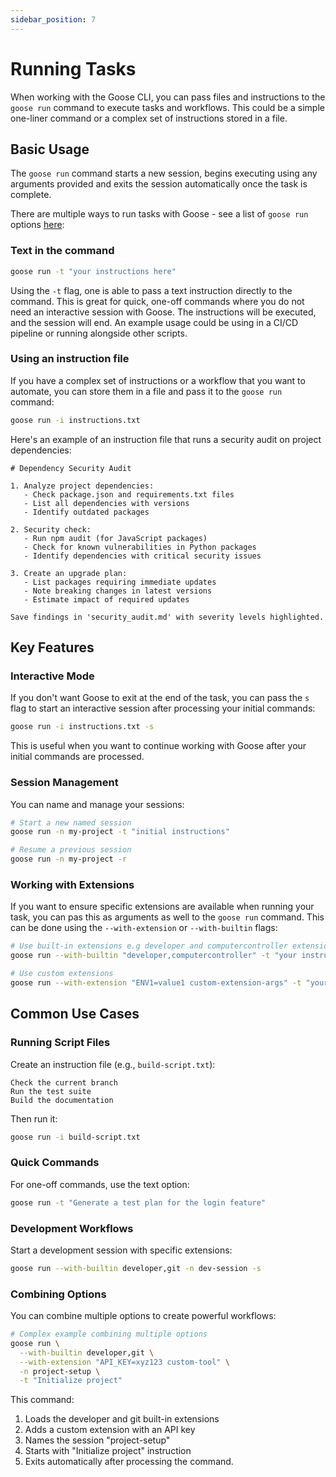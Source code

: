 ```yaml
---
sidebar_position: 7
---
```

# Running Tasks

When working with the Goose CLI, you can pass files and instructions to the `goose run` command to execute tasks and workflows. This could be a simple one-liner command or a complex set of instructions stored in a file.

## Basic Usage

The `goose run` command starts a new session, begins executing using any arguments provided and exits the session automatically once the task is complete. 

There are multiple ways to run tasks with Goose - see a list of `goose run` options [here](/docs/guides/goose-cli-commands.md#run-options):

### Text in the command
```bash
goose run -t "your instructions here"
```

Using the `-t` flag, one is able to pass a text instruction directly to the command. This is great for quick, one-off commands where you do not need an interactive session with Goose. The instructions will be executed, and the session will end. An example usage could be using in a CI/CD pipeline or running alongside other scripts.

### Using an instruction file
If you have a complex set of instructions or a workflow that you want to automate, you can store them in a file and pass it to the `goose run` command:

```bash
goose run -i instructions.txt
```

Here's an example of an instruction file that runs a security audit on project dependencies:

```text
# Dependency Security Audit

1. Analyze project dependencies:
   - Check package.json and requirements.txt files
   - List all dependencies with versions
   - Identify outdated packages

2. Security check:
   - Run npm audit (for JavaScript packages)
   - Check for known vulnerabilities in Python packages
   - Identify dependencies with critical security issues

3. Create an upgrade plan:
   - List packages requiring immediate updates
   - Note breaking changes in latest versions
   - Estimate impact of required updates

Save findings in 'security_audit.md' with severity levels highlighted.
```

## Key Features

### Interactive Mode

If you don't want Goose to exit at the end of the task, you can pass the `s` flag to start an interactive session after processing your initial commands:

```bash
goose run -i instructions.txt -s
```

This is useful when you want to continue working with Goose after your initial commands are processed.

### Session Management

You can name and manage your sessions:

```bash
# Start a new named session
goose run -n my-project -t "initial instructions"

# Resume a previous session
goose run -n my-project -r
```

### Working with Extensions

If you want to ensure specific extensions are available when running your task, you can pas this as arguments as well to the `goose run` command. This can be done using the `--with-extension` or `--with-builtin` flags:

```bash
# Use built-in extensions e.g developer and computercontroller extensions
goose run --with-builtin "developer,computercontroller" -t "your instructions"

# Use custom extensions
goose run --with-extension "ENV1=value1 custom-extension-args" -t "your instructions"
```

## Common Use Cases

### Running Script Files

Create an instruction file (e.g., `build-script.txt`):
```text
Check the current branch
Run the test suite
Build the documentation
```

Then run it:
```bash
goose run -i build-script.txt
```

### Quick Commands

For one-off commands, use the text option:
```bash
goose run -t "Generate a test plan for the login feature"
```

### Development Workflows

Start a development session with specific extensions:
```bash
goose run --with-builtin developer,git -n dev-session -s
```

### Combining Options

You can combine multiple options to create powerful workflows:

```bash
# Complex example combining multiple options
goose run \
  --with-builtin developer,git \
  --with-extension "API_KEY=xyz123 custom-tool" \
  -n project-setup \
  -t "Initialize project" 
```

This command:
1. Loads the developer and git built-in extensions
2. Adds a custom extension with an API key
3. Names the session "project-setup"
4. Starts with "Initialize project" instruction
5. Exits automatically after processing the command.